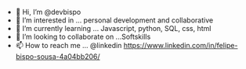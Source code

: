 - 👋 Hi, I’m @devbispo
- 👀 I’m interested in ... personal development and collaborative
- 🌱 I’m currently learning ... Javascript, python, SQL, css, html
- 💞️ I’m looking to collaborate on ...Softskills
- 📫 How to reach me ... @linkedin https://www.linkedin.com/in/felipe-bispo-sousa-4a04bb206/

<!---
devbispo/devbispo is a ✨ special ✨ repository because its `README.md` (this file) appears on your GitHub profile.
You can click the Preview link to take a look at your changes.
--->




